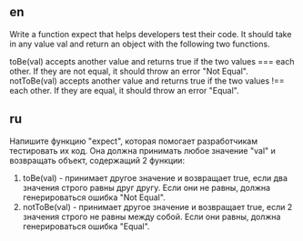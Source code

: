 ## en
Write a function expect that helps developers test their code. It should take in any value val and return an object with the following two functions.

toBe(val) accepts another value and returns true if the two values === each other. If they are not equal, it should throw an error "Not Equal".
notToBe(val) accepts another value and returns true if the two values !== each other. If they are equal, it should throw an error "Equal".

## ru
Напишите функцию "expect", которая помогает разработчикам тестировать их код. Она должна принимать любое значение "val" и возвращать объект, содержащий 2 функции:
1. toBe(val) - принимает другое значение и возвращает true, если два значения строго равны друг другу. Если они не равны, должна генерироваться ошибка "Not Equal".
2. notToBe(val) - принимает другое значение и возвращает true, если 2 значения строго не равны между собой. Если они равны, должна генерироваться ошибка "Equal".